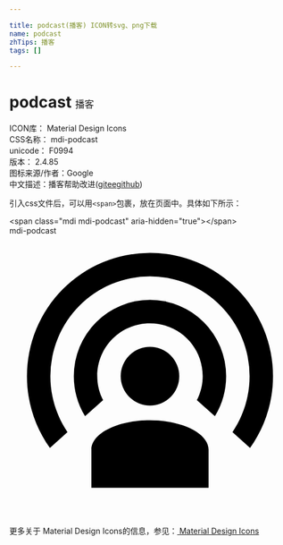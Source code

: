 ```yaml
---

title: podcast(播客) ICON转svg、png下载
name: podcast
zhTips: 播客
tags: []

---
```


# podcast  <small style="font-size: 60%;font-weight: 100">播客</small>


<div class="detail-page">
<p>
<span>
ICON库：
<span class="badge-secondary badge">Material Design Icons</span> 
</span>
<br/>
<span>
CSS名称：
<span class="badge-secondary badge">mdi-podcast</span> 
</span>
<br/>
<span>
unicode：
<span class="badge-secondary badge">F0994</span> 
<copy-btn content='F0994' btn-title=""></copy-btn>
<copy-btn :content='String.fromCodePoint(parseInt("F0994", 16))' btn-title="复制U"></copy-btn>
</span>
<br/>
<span>
版本：
<span class="badge-secondary badge">2.4.85</span> 
</span>
<br/>
<span>图标来源/作者：<span class="badge-light badge">Google</span></span> 
<br/>
<span class="zh-detail">中文描述：<span class="badge-primary badge">播客</span><span class="help-link"><span>帮助改进</span>(<a href="https://gitee.com/liuwave/icon-helper/edit/master/json/material/podcast.json" target="_blank" rel="noopener noreferrer">gitee</a><a href="https://github.com/liuwave/icon-helper/edit/master/json/material/podcast.json" target="_blank" rel="noopener noreferrer">github</a></span>)</span><br/>
</p>
</div>
<div class="alert alert-dark">
  <i class="mdi mdi-podcast mdi-48px"></i>
  <i class="mdi mdi-podcast mdi-36px"></i>
  <i class="mdi mdi-podcast mdi-24px"></i>
  <i class="mdi mdi-podcast mdi-18px"></i>
</div>
<div>
  <p>引入css文件后，可以用<code>&lt;span&gt;</code>包裹，放在页面中。具体如下所示：    
  </p>
  <div class="alert alert-primary" style="font-size: 14px">
    &lt;span class="mdi mdi-podcast" aria-hidden="true"&gt;&lt;/span&gt;
    <copy-btn content='<span class="mdi mdi-podcast" aria-hidden="true"></span>'></copy-btn>
  </div>
  <div class="alert alert-secondary">
    <i class="mdi mdi-podcast"
    style="font-size: 24px"
    aria-hidden="true"></i> mdi-podcast
    <copy-btn content="mdi-podcast" btn-title="复制图标名称"></copy-btn>
  </div>
</div>
<div id="svg" class="svg-wrap">
<svg xmlns="http://www.w3.org/2000/svg" viewBox="0 0 24 24"><path d="M17,18.25V21.5H7V18.25C7,16.87 9.24,15.75 12,15.75C14.76,15.75 17,16.87 17,18.25M12,5.5A6.5,6.5 0 0,1 18.5,12C18.5,13.25 18.15,14.42 17.54,15.41L16,14.04C16.32,13.43 16.5,12.73 16.5,12C16.5,9.5 14.5,7.5 12,7.5C9.5,7.5 7.5,9.5 7.5,12C7.5,12.73 7.68,13.43 8,14.04L6.46,15.41C5.85,14.42 5.5,13.25 5.5,12A6.5,6.5 0 0,1 12,5.5M12,1.5A10.5,10.5 0 0,1 22.5,12C22.5,14.28 21.77,16.39 20.54,18.11L19.04,16.76C19.96,15.4 20.5,13.76 20.5,12A8.5,8.5 0 0,0 12,3.5A8.5,8.5 0 0,0 3.5,12C3.5,13.76 4.04,15.4 4.96,16.76L3.46,18.11C2.23,16.39 1.5,14.28 1.5,12A10.5,10.5 0 0,1 12,1.5M12,9.5A2.5,2.5 0 0,1 14.5,12A2.5,2.5 0 0,1 12,14.5A2.5,2.5 0 0,1 9.5,12A2.5,2.5 0 0,1 12,9.5Z" /></svg>
</div>
<detail full-name='mdi-podcast'></detail>
    
<div><p>更多关于 Material Design Icons的信息，参见：<a target="_blank" href="https://iconhelper.cn/material.html"> Material Design Icons</a>
</p></div>
